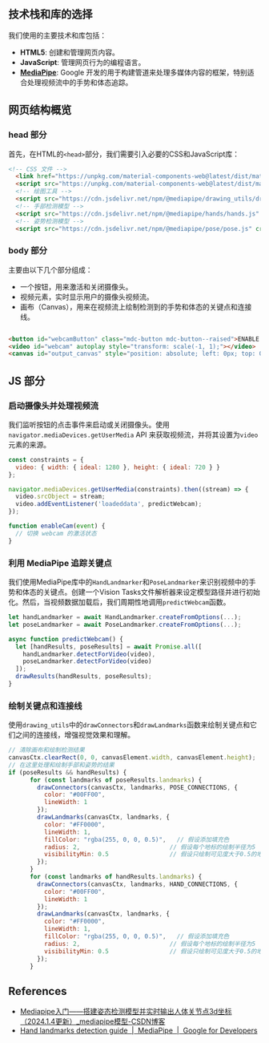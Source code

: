 
## 技术栈和库的选择

我们使用的主要技术和库包括：

- **HTML5**: 创建和管理网页内容。
- **JavaScript**: 管理网页行为的编程语言。
- **[MediaPipe](https://developers.google.com/mediapipe/solutions/vision/hand_landmarker)**: Google 开发的用于构建管道来处理多媒体内容的框架，特别适合处理视频流中的手势和体态追踪。

## 网页结构概览

### head 部分

首先，在HTML的`<head>`部分，我们需要引入必要的CSS和JavaScript库：

```html
<!-- CSS 文件 -->
  <link href="https://unpkg.com/material-components-web@latest/dist/material-components-web.min.css" rel="stylesheet">
  <script src="https://unpkg.com/material-components-web@latest/dist/material-components-web.min.js"></script>
  <!-- 绘图工具 -->
  <script src="https://cdn.jsdelivr.net/npm/@mediapipe/drawing_utils/drawing_utils.js" crossorigin="anonymous"></script>
  <!-- 手部检测模型 -->
  <script src="https://cdn.jsdelivr.net/npm/@mediapipe/hands/hands.js" crossorigin="anonymous"></script>
  <!-- 姿势检测模型 -->
  <script src="https://cdn.jsdelivr.net/npm/@mediapipe/pose/pose.js" crossorigin="anonymous"></script>
```

### body 部分

主要由以下几个部分组成：

- 一个按钮，用来激活和关闭摄像头。
- 视频元素，实时显示用户的摄像头视频流。
- 画布（Canvas），用来在视频流上绘制检测到的手势和体态的关键点和连接线。

```html

<button id="webcamButton" class="mdc-button mdc-button--raised">ENABLE WEBCAM</button>
<video id="webcam" autoplay style="transform: scale(-1, 1);"></video>
<canvas id="output_canvas" style="position: absolute; left: 0px; top: 0px; transform: scaleX(-1);"></canvas>
```

## JS 部分
### 启动摄像头并处理视频流

我们监听按钮的点击事件来启动或关闭摄像头。使用`navigator.mediaDevices.getUserMedia` API 来获取视频流，并将其设置为`video`元素的来源。

```javascript
const constraints = {
  video: { width: { ideal: 1280 }, height: { ideal: 720 } }
};

navigator.mediaDevices.getUserMedia(constraints).then((stream) => {
  video.srcObject = stream;
  video.addEventListener('loadeddata', predictWebcam);
});

function enableCam(event) {
  // 切换 webcam 的激活状态
}
```

### 利用 MediaPipe 追踪关键点

我们使用MediaPipe库中的`HandLandmarker`和`PoseLandmarker`来识别视频中的手势和体态的关键点。创建一个Vision Tasks文件解析器来设定模型路径并进行初始化。然后，当视频数据加载后，我们周期性地调用`predictWebcam`函数。

```javascript
let handLandmarker = await HandLandmarker.createFromOptions(...);
let poseLandmarker = await PoseLandmarker.createFromOptions(...);

async function predictWebcam() {
  let [handResults, poseResults] = await Promise.all([
    handLandmarker.detectForVideo(video),
    poseLandmarker.detectForVideo(video)
  ]);
  drawResults(handResults, poseResults);
}
```

### 绘制关键点和连接线

使用`drawing_utils`中的`drawConnectors`和`drawLandmarks`函数来绘制关键点和它们之间的连接线，增强视觉效果和理解。

```javascript
// 清除画布和绘制检测结果
canvasCtx.clearRect(0, 0, canvasElement.width, canvasElement.height);
// 在这里处理和绘制手部和姿势的结果
if (poseResults && handResults) {
	  for (const landmarks of poseResults.landmarks) {
		drawConnectors(canvasCtx, landmarks, POSE_CONNECTIONS, {
		  color: "#00FF00",
		  lineWidth: 1
		});
		drawLandmarks(canvasCtx, landmarks, { 
		  color: "#FF0000", 
		  lineWidth: 1,
		  fillColor: "rgba(255, 0, 0, 0.5)",   // 假设添加填充色
		  radius: 2,                         // 假设每个地标的绘制半径为5
		  visibilityMin: 0.5                 // 假设只绘制可见度大于0.5的地标
		});
	  }
	  for (const landmarks of handResults.landmarks) {
		drawConnectors(canvasCtx, landmarks, HAND_CONNECTIONS, {
		  color: "#00FF00",
		  lineWidth: 1
		});
		drawLandmarks(canvasCtx, landmarks, { 
		  color: "#FF0000", 
		  lineWidth: 1,
		  fillColor: "rgba(255, 0, 0, 0.5)",   // 假设添加填充色
		  radius: 2,                         // 假设每个地标的绘制半径为5
		  visibilityMin: 0.5                 // 假设只绘制可见度大于0.5的地标
		});
	  }
```


## References

- [Mediapipe入门——搭建姿态检测模型并实时输出人体关节点3d坐标（2024.1.4更新）\_mediapipe模型-CSDN博客](https://blog.csdn.net/kalakalabala/article/details/121530651)
- [Hand landmarks detection guide  |  MediaPipe  |  Google for Developers](https://developers.google.com/mediapipe/solutions/vision/hand_landmarker)